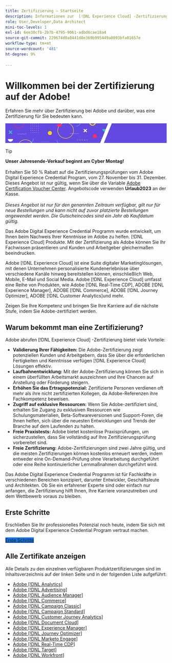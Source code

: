 ```yaml
---
title: Zertifizierung – Startseite
description: Informationen zur  [!DNL Experience Cloud] -Zertifizierung bei Adobe. Finden Sie heraus, was eine Zertifizierung für Sie bedeuten kann.
role: User,Developer,Data Architect
mini-toc-levels: 1
exl-id: 6ee30cfb-2b7b-4795-9061-adbd6cae18a4
source-git-commit: 229674d0a8441d8e369b995449a8093bfa01657e
workflow-type: tm+mt
source-wordcount: '481'
ht-degree: 9%

---
```


# Willkommen bei der Zertifizierung auf der Adobe!

Erfahren Sie mehr über Zertifizierung bei Adobe und darüber, was eine Zertifizierung für Sie bedeuten kann.

![Banner](/help/certifications/assets/home_banner_smallwide.png)

>[!TIP]
>
>**Unser Jahresende-Verkauf beginnt am Cyber Montag!**<br>
><br>
>Erhalten Sie 50 % Rabatt auf die Zertifizierungsprüfungen vom Adobe Digital Experience Credential Program, vom 27. November bis 31. Dezember. Dieses Angebot ist nur gültig, wenn Sie über die Variable [Adobe Certification Voucher Center](https://market.xvoucher.com/adobe). Angebotscode verwenden **Urlaub2023** an der Kasse.<br>
><br>
><i>Dieses Angebot ist nur für den genannten Zeitraum verfügbar, gilt nur für neue Bestellungen und kann nicht auf zuvor platzierte Bestellungen angewendet werden. Die Gutscheincodes sind ein Jahr ab Kaufdatum gültig.</i>

Das Adobe Digital Experience Credential Programm wurde entwickelt, um Ihnen beim Nachweis Ihrer Kenntnisse im Adobe zu helfen. [!DNL Experience Cloud] Produkte. Mit der Zertifizierung als Adobe können Sie Ihr Fachwissen präsentieren und Kunden und Arbeitgeber gleichermaßen beeindrucken.

Adobe [!DNL Experience Cloud] ist eine Suite digitaler Marketinglösungen, mit denen Unternehmen personalisierte Kundenerlebnisse über verschiedene Kanäle hinweg bereitstellen können, einschließlich Web, Mobile, E-Mail und Social Media. Adobe [!DNL Experience Cloud] umfasst eine Reihe von Produkten, wie Adobe [!DNL Real-Time CDP], ADOBE [!DNL Experience Manager], ADOBE [!DNL Commerce], ADOBE [!DNL Journey Optimizer], ADOBE [!DNL Customer Analytics]und mehr.

Zeigen Sie Ihre Kompetenz und bringen Sie Ihre Karriere auf die nächste Stufe, indem Sie Adobe-zertifiziert werden.

## Warum bekommt man eine Zertifizierung?

Adobe abrufen [!DNL Experience Cloud] -Zertifizierung bietet viele Vorteile:

* **Validierung Ihrer Fähigkeiten:** Die Adobe-Zertifizierung zeigt potenziellen Kunden und Arbeitgebern, dass Sie über die erforderlichen Fertigkeiten und Kenntnisse verfügen [!DNL Experience Cloud] Lösungen effektiv.
* **Laufbahnentwicklung:** Mit der Adobe-Zertifizierung können Sie sich in einem überfüllten Arbeitsmarkt auszeichnen und Ihre Chancen auf Anstellung oder Förderung steigern.
* **Erhöhen Sie das Ertragspotenzial:** Zertifizierte Personen verdienen oft mehr als ihre nicht zertifizierten Kollegen, da Adobe-Referenzen ihre Fachkompetenz beweisen.
* **Zugriff auf exklusive Ressourcen:** Wenn Sie Adobe-zertifiziert sind, erhalten Sie Zugang zu exklusiven Ressourcen wie Schulungsmaterialien, Beta-Softwareversionen und Support-Foren, die Ihnen helfen, sich über die neuesten Entwicklungen und Trends der Branche auf dem Laufenden zu halten.
* **Freie Praxistests:** Adobe bietet kostenlose Praxisprüfungen, um sicherzustellen, dass Sie vollständig auf Ihre Zertifizierungsprüfung vorbereitet sind.
* **Freie Zertifizierung:** Adobe-Zertifizierungen sind zwei Jahre gültig, und die meisten Zertifizierungen können kostenlos erneuert werden, indem entweder eine On-Demand-Prüfung ohne Verarbeitung durchgeführt oder eine Reihe kontinuierlicher Lernmaßnahmen durchgeführt wird.

Das Adobe Digital Experience Credential Programm ist für Fachkräfte in verschiedenen Bereichen konzipiert, darunter Entwickler, Geschäftsleute und Architekten. Ob Sie ein erfahrener Experte sind oder einfach nur anfangen, die Zertifizierung hilft Ihnen, Ihre Karriere voranzutreiben und dem Wettbewerb voraus zu bleiben.

## Erste Schritte

Erschließen Sie Ihr professionelles Potenzial noch heute, indem Sie sich mit dem Adobe Digital Experience Credential Program vertraut machen.

<a href="https://experienceleague.adobe.com/docs/certification/certification/getting-started.html" target="_blank" class="spectrum-Button spectrum-Button--fill spectrum-Button--accent spectrum-Button--sizeM is-margin-bottom-big-big at-element-click-tracking" style="background-color:#1473E6"><span class="spectrum-Button-label has-no-wrap">Erste Schritte</span></a>


## Alle Zertifikate anzeigen

Alle Details zu den einzelnen verfügbaren Produktzertifizierungen sind im Inhaltsverzeichnis auf der linken Seite und in der folgenden Liste aufgeführt:

* [Adobe [!DNL Analytics]](/help/certifications/aa/aa-overview.md)
* [Adobe [!DNL Advertising]](/help/certifications/aac/aac-overview.md)
* [Adobe [!DNL Audience Manager]](/help/certifications/aam/aam-overview.md)
* [Adobe [!DNL Commerce]](/help/certifications/ac/ac-overview.md)
* [Adobe [!DNL Campaign Classic]](/help/certifications/acc/acc-overview.md)
* [Adobe [!DNL Campaign Standard]](/help/certifications/acs/acs-overview.md)
* [Adobe [!DNL Customer Journey Analytics]](/help/certifications/acja/acja-overview.md)
* [Adobe [!DNL Document Cloud]](/help/certifications/adc/adc-overview.md)
* [Adobe [!DNL Experience Manager]](/help/certifications/aem/aem-overview.md)
* [Adobe [!DNL Journey Optimizer]](/help/certifications/ajo/ajo-overview.md)
* [Adobe [!DNL Marketo Engage]](/help/certifications/ame/ame-overview.md)
* [Adobe [!DNL Real-Time CDP]](/help/certifications/rtcdp/rtcdp-overview.md)
* [Adobe [!DNL Target]](/help/certifications/at/at-overview.md)
* [Adobe [!DNL Workfront]](/help/certifications/aw/aw-overview.md)
